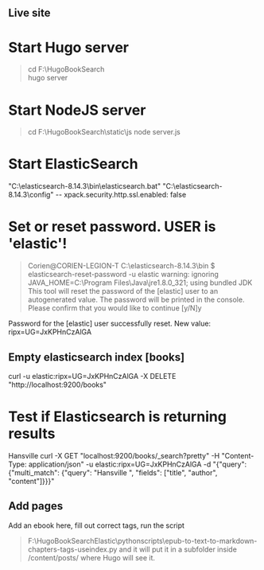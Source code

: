 ## Live site


# Start Hugo server
> cd F:\HugoBookSearch\
> hugo server


# Start NodeJS server
> cd F:\HugoBookSearch\static\js
> node server.js 




# Start ElasticSearch
"C:\elasticsearch-8.14.3\bin\elasticsearch.bat"
"C:\elasticsearch-8.14.3\config" --  xpack.security.http.ssl.enabled: false

# Set or reset password. USER is 'elastic'!
> Corien@CORIEN-LEGION-T C:\elasticsearch-8.14.3\bin
> $ elasticsearch-reset-password -u elastic
warning: ignoring JAVA_HOME=C:\Program Files\Java\jre1.8.0_321; using bundled JDK
This tool will reset the password of the [elastic] user to an autogenerated value.
The password will be printed in the console.
Please confirm that you would like to continue [y/N]y

Password for the [elastic] user successfully reset.
New value: ripx=UG=JxKPHnCzAlGA

## Empty elasticsearch index [books]
curl -u elastic:ripx=UG=JxKPHnCzAlGA -X DELETE "http://localhost:9200/books"


# Test if Elasticsearch is returning results
Hansville
curl -X GET "localhost:9200/books/_search?pretty" -H "Content-Type: application/json" -u elastic:ripx=UG=JxKPHnCzAlGA -d "{\"query\": {\"multi_match\": {\"query\": \"Hansville \", \"fields\": [\"title\", \"author\", \"content\"]}}}"

## Add pages
Add an ebook here, fill out correct tags, run the script 
> F:\HugoBookSearchElastic\pythonscripts\epub-to-text-to-markdown-chapters-tags-useindex.py
and it will put it in a subfolder inside
/content/posts/
where Hugo will see it.

 